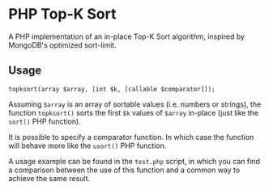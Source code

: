 # PHP Top-K Sort

A PHP implementation of an in-place Top-K Sort algorithm, inspired by MongoDB's
optimized sort-limit.

## Usage

```
topksort(array $array, [int $k, [callable $comparator]]);
```

Assuming `$array` is an array of sortable values (i.e. numbers or strings),
the function `topksort()` sorts the first `$k` values of `$array` in-place (just
like the `sort()` PHP function).

It is possible to specify a comparator function. In which case the function will
behave more like the `usort()` PHP function.

A usage example can be found in the `test.php` script, in which you can find a
comparison between the use of this function and a common way to achieve the same
result.
